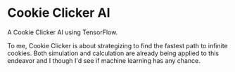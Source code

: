 # Cookie Clicker AI
A Cookie Clicker AI using TensorFlow.

To me, Cookie Clicker is about strategizing to find the fastest path to infinite cookies. Both simulation and calculation are already being applied to this endeavor and I though I'd see if machine learning has any chance.
